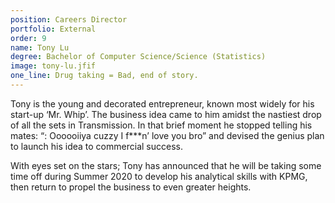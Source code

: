 ```yaml
---
position: Careers Director
portfolio: External
order: 9
name: Tony Lu
degree: Bachelor of Computer Science/Science (Statistics)
image: tony-lu.jfif
one_line: Drug taking = Bad, end of story.
---
```


Tony is the young and decorated entrepreneur, known most widely for his start-up ‘Mr. Whip’. The business idea came to him amidst the nastiest drop of all the sets in Transmission. In that brief moment he stopped telling his mates: “: Oooooiiya cuzzy I f***n’ love you bro” and devised the genius plan to launch his idea to commercial success. 

With eyes set on the stars; Tony has announced that he will be taking some time off during Summer 2020 to develop his analytical skills with KPMG, then return to propel the business to even greater heights.